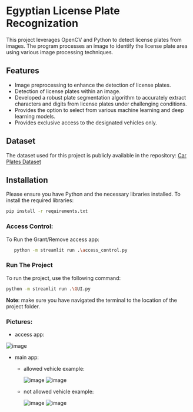 # **Egyptian License Plate Recognization**

This project leverages OpenCV and Python to detect license plates from images. The program processes an image to identify the license plate area using various image processing techniques.

## Features

- Image preprocessing to enhance the detection of license plates.
- Detection of license plates within an image.
- Developed a robust plate segmentation algorithm to accurately extract characters and digits from license plates under challenging conditions.
- Provides the option to select from various machine learning and deep learning models.
- Provides exclusive access to the designated vehicles only.


## Dataset

The dataset used for this project is publicly available in the repository:
[Car Plates Dataset](https://github.com/Roshdy23/Gate-Access-Controller/tree/main/images)


## Installation

Please ensure you have Python and the necessary libraries installed.
To install the required libraries:
   ```bash
   pip install -r requirements.txt
   ```
### Access Control:

To Run the Grant/Remove access app:
```bash
   python -m streamlit run .\access_control.py
```



### Run The Project

To run the project, use the following command:
```bash 
python -m streamlit run .\GUI.py
```
**Note**: make sure you have navigated the terminal to the location of the project folder.

### Pictures:
- access app:
  
![image](https://github.com/user-attachments/assets/850926de-d239-4515-896d-32b08db652fa)

- main app:

   - allowed vehicle example:
     
     ![image](https://github.com/user-attachments/assets/91450d1f-6fc9-4889-9569-0cf188891b15)
        ![image](https://github.com/user-attachments/assets/b79a25c9-10f5-4e56-be13-f792909c38e2)
    
   - not allowed vehicle example:
     
        ![image](https://github.com/user-attachments/assets/99af951a-35a1-45ac-b2a2-80fdff3290bc)
        ![image](https://github.com/user-attachments/assets/6a855730-839a-4ef9-883c-75d0e2b2763d)







